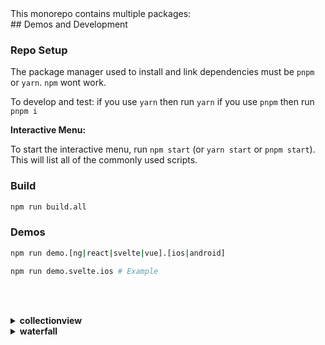 <!-- ⚠️ This README has been generated from the file(s) "blueprint.md" ⚠️-->This monorepo contains multiple packages:<br>## Demos and Development


### Repo Setup

The package manager used to install and link dependencies must be `pnpm` or `yarn`. `npm` wont work.

To develop and test:
if you use `yarn` then run `yarn`
if you use `pnpm` then run `pnpm i`

**Interactive Menu:**

To start the interactive menu, run `npm start` (or `yarn start` or `pnpm start`). This will list all of the commonly used scripts.

### Build

```bash
npm run build.all
```

### Demos

```bash
npm run demo.[ng|react|svelte|vue].[ios|android]

npm run demo.svelte.ios # Example
```
<br><br><details>
<summary><b>collectionview</b></summary>
<!-- ⚠️ This README has been generated from the file(s) "blueprint.md" ⚠️-->
<!--  !!!!!!!!!!!!!!!!!!!!!!!!!!!!!!!!!!!!!!!!!!!!!!!!!!!!!!!!!!!!!!!
      !!!!!!!!!!!!!!!!!!!!!!!!!!!!!!!!!!!!!!!!!!!!!!!!!!!!!!!!!!!!!!!
      !!!!!!!!!!!!!!!!!!!!!!!!!!!!!!!!!!!!!!!!!!!!!!!!!!!!!!!!!!!!!!!
      !!!!!!!!!!!!!!!!!!!!!!!!!!!!!!!!!!!!!!!!!!!!!!!!!!!!!!!!!!!!!!!
      !!!!!!!!!!!!!!!!!!!!!!!!!!!!!!!!!!!!!!!!!!!!!!!!!!!!!!!!!!!!!!!
      !!!!!!!!!!!!!!!!!!!!!!!!!!!!!!!!!!!!!!!!!!!!!!!!!!!!!!!!!!!!!!!
      !!!!!!!!!!!!!!!!!!!!!!!!!!!!!!!!!!!!!!!!!!!!!!!!!!!!!!!!!!!!!!!
      !!!!!!!!!!!!!!!!!!!!!!!!!!!!!!!!!!!!!!!!!!!!!!!!!!!!!!!!!!!!!!!
      !!!!!!!!!!!!!!!!!!!!!!!!!!!!!!!!!!!!!!!!!!!!!!!!!!!!!!!!!!!!!!!
      DO NOT EDIT THIS READEME DIRECTLY! Edit "bluesprint.md" instead.
      !!!!!!!!!!!!!!!!!!!!!!!!!!!!!!!!!!!!!!!!!!!!!!!!!!!!!!!!!!!!!!!
      !!!!!!!!!!!!!!!!!!!!!!!!!!!!!!!!!!!!!!!!!!!!!!!!!!!!!!!!!!!!!!!
      !!!!!!!!!!!!!!!!!!!!!!!!!!!!!!!!!!!!!!!!!!!!!!!!!!!!!!!!!!!!!!!
      !!!!!!!!!!!!!!!!!!!!!!!!!!!!!!!!!!!!!!!!!!!!!!!!!!!!!!!!!!!!!!!
      !!!!!!!!!!!!!!!!!!!!!!!!!!!!!!!!!!!!!!!!!!!!!!!!!!!!!!!!!!!!!!!
      !!!!!!!!!!!!!!!!!!!!!!!!!!!!!!!!!!!!!!!!!!!!!!!!!!!!!!!!!!!!!!!
      !!!!!!!!!!!!!!!!!!!!!!!!!!!!!!!!!!!!!!!!!!!!!!!!!!!!!!!!!!!!!!!
      !!!!!!!!!!!!!!!!!!!!!!!!!!!!!!!!!!!!!!!!!!!!!!!!!!!!!!!!!!!!!!!
      !!!!!!!!!!!!!!!!!!!!!!!!!!!!!!!!!!!!!!!!!!!!!!!!!!!!!!!!!!!!!!! -->
<h1 align="center">@nativescript-community/ui-collectionview</h1>
<p align="center">
		<a href="https://npmcharts.com/compare/@nativescript-community/ui-collectionview?minimal=true"><img alt="Downloads per month" src="https://img.shields.io/npm/dm/@nativescript-community/ui-collectionview.svg" height="20"/></a>
<a href="https://www.npmjs.com/package/@nativescript-community/ui-collectionview"><img alt="NPM Version" src="https://img.shields.io/npm/v/@nativescript-community/ui-collectionview.svg" height="20"/></a>
	</p>

<p align="center">
  <b>Allows you to easily add a collection view (grid list view) to your projects. Supports vertical and horizontal modes, templating, and more.</b></br>
  <sub><sub>
</p>

<br />


| <img src="https://github.com/nativescript-community/ui-collectionview/raw/master/images/demo-ios.gif" height="500" /> | <img src="https://github.com/nativescript-community/ui-collectionview/raw/master/images/demo-android.gif" height="500" /> |
| --- | ----------- |
| iOS Demo | Android Demo |


[](#table-of-contents)


[](#table-of-contents)

## Table of Contents

* [Installation](#installation)
* [API](#api)
	* [Events](#events)
	* [Properties](#properties)
	* [Methods](#methods)
* [Usage](#usage)
	* [Simple Example](#simple-example)
	* [Templates Example](#templates-example)
* [Usage in Angular](#usage-in-angular)
	* [Simple Example](#simple-example-1)
	* [Templates Example](#templates-example-1)
* [Usage in Vue](#usage-in-vue)
	* [Simple Example](#simple-example-2)
* [Usage in Svelte](#usage-in-svelte)
	* [Simple Example](#simple-example-3)
* [Usage in React](#usage-in-react)
	* [Simple Example](#simple-example-4)
* [Demos](#demos)
* [Demos and Development](#demos-and-development)
	* [Repo Setup](#repo-setup)
	* [Build](#build)
	* [Demos](#demos-1)
* [Questions](#questions)


[](#installation)


[](#installation)

## Installation
Run the following command from the root of your project:

`ns plugin add @nativescript-community/ui-collectionview`


[](#api)


[](#api)

## API

### Events

| Property            | Description                                                                  |
| ------------------- | ---------------------------------------------------------------------------- |
| itemLoading         | Triggered when generating an item in the CollectionView.                     |
| itemTap             | Triggered when the user taps on an item in the CollectionView.               |
| loadMoreItems       | Triggered when the generated items reached the end of the items property.    |
| scroll              | Triggered on collectionview scroll.                                          |
| scrollEnd           | Triggered on collectionview scroll end.    |
| itemReorderStarting       | Triggered when a reorder is starting. Changing the `returnValue` of the event data allows you to cancel it    |
| itemReorderStarted       | Triggered when a reorder started.    |
| itemReordered       | Triggered when a reorder finished.    |
| dataPopulated       | Triggered when a refresh has been called.    |



### Properties

| Property      | Type                                             | Description                                             |
| ------------- | ------------------------------------------------ | ------------------------------------------------------- |
| ios           | [UICollectionView](https://tinyurl.com/y4ugbfgc) | Gets the native iOS view that represents the user interface for this component. Valid only when running on iOS.    |
| android       | [android.support.v7.widget.RecyclerView](https://tinyurl.com/lvqebpq) | Gets the native android widget that represents the user interface for this component. Valid only when running on Android OS.    |
| items         | `array` or `ItemsSource`  | Gets or sets the items collection of the CollectionView. The items property can be set to an array or an object defining length and getItem(index) method.    |
| itemTemplate  | `string`  | Gets or sets the item template of the CollectionView.    |
| rowHeight     | `PercentLength`  | Gets or sets the height for every row in the CollectionView.    |
| colWidth      | `PercentLength`  | Gets or sets the width for every column in the CollectionView.    |
| spanSize      | `function` | Triggered when an item is loaded. Returns the number of columns that the element should occupy taking into account `colWidth` when the device is vertical and `rowHeight` when horizontal. Parameters: (item, index: number).    |
| scrollOffset  | `number` | Gets the current scroll. |
| orientation  | `vertical` or `horizontal` | Sets the orientation of the CollectionView. Defaults to `vertical`. |

### Methods

| Name                                                   | Return | Description                                                                                                            |
| ------------------------------------------------------ | ------ | ---------------------------------------------------------------------------------------------------------------------- |
| refresh()                                              | `void` | Forces the CollectionView to reload all its items.                                                                     |
| refreshVisibleItem()                                   | `void` | Forces CollectionView to reload visible items. |
| scrollToIndex(index: number, animated: boolean = true) | `void` | Scrolls the CollectionView to the item with the given index. This can be either animated or not. Defaults to animated. |
| isItemAtIndexVisible(index: number)                    | `boolean` | Returns a boolean indicating whether the item is visible. |


[](#usage)


[](#usage)

## Usage
You need to add `xmlns:gv="@nativescript-community/ui-collectionview"` to your page tag, and then simply use `<gv:CollectionView/>` in order to add the widget to your page. Use `<gv:Gridview.itemTemplate/>` to specify the template for each cell:

### Simple Example

Create a simple array of objects in your JS/TS file.

```typescript
const items = [
    { index: 0, name: 'TURQUOISE', color: '#1abc9c' },
    { index: 1, name: 'EMERALD', color: '#2ecc71' },
    { index: 2, name: 'PETER RIVER', color: '#3498db' },
    { index: 3, name: 'AMETHYST', color: '#9b59b6' },
    { index: 4, name: 'WET ASPHALT', color: '#34495e' },
    { index: 5, name: 'GREEN SEA', color: '#16a085' },
    { index: 6, name: 'NEPHRITIS', color: '#27ae60' },
    { index: 7, name: 'BELIZE HOLE', color: '#2980b9' },
    { index: 8, name: 'WISTERIA', color: '#8e44ad' },
    { index: 9, name: 'MIDNIGHT BLUE', color: '#2c3e50' }
];
```

```xml
<!-- test-page.xml -->
<Page xmlns="http://schemas.nativescript.org/tns.xsd" xmlns:gv="@nativescript-community/ui-collectionview" loaded="pageLoaded">
    <GridLayout>
        <gv:CollectionView items="items" colWidth="50%" rowHeight="100">
            <gv:CollectionView.itemTemplate>
                <Label text="value" verticalAlignment="center"/>
            </gv:CollectionView.itemTemplate>
        </gv:CollectionView>
    </GridLayout>
</Page>
```

### Templates Example
You can also have multiple templates the same way you add them in the builtin `ListView` control:
```xml
<gv:CollectionView id="gv" row="0" class="cssClass" items="items" 
                colWidth="colWidth" rowHeight="rowHeight" itemTemplateSelector="templateSelector"
                itemTap="gridViewItemTap" itemLoading="gridViewItemLoading" loadMoreItems="gridViewLoadMoreItems">
    <gv:CollectionView.itemTemplates>
        <template key="odd">
            <GridLayout backgroundColor="#33ffff" style="margin: 10 10 0 0">
                <Label text="value" verticalAlignment="center"/>
            </GridLayout>
        </template>

        <template key="even">
            <GridLayout backgroundColor="#33ffff" rows="auto, auto" style="margin: 10 10 0 0">
                <Label row="0" text="value" verticalAlignment="center"/>
                <Label row="1" text="value" verticalAlignment="center"/>
            </GridLayout>
        </template>
    </gv:CollectionView.itemTemplates>
</gv:CollectionView>
```
```ts
export function templateSelector(item: any, index: number, items: any) {
    return index % 2 === 0 ? "even" : "odd";
}
```


[](#usage-in-angular)


[](#usage-in-angular)

## Usage in Angular

Import the module into your project.

```typescript
import { CollectionViewModule } from '@nativescript-community/ui-collectionview/angular';

@NgModule({
    imports: [
        CollectionViewModule,
    ],
})
```
### Simple Example

Create a simple array of objects in your Typescript file.

```typescript
items = [
    { index: 0, name: 'TURQUOISE', color: '#1abc9c' },
    { index: 1, name: 'EMERALD', color: '#2ecc71' },
    { index: 2, name: 'PETER RIVER', color: '#3498db' },
    { index: 3, name: 'AMETHYST', color: '#9b59b6' },
    { index: 4, name: 'WET ASPHALT', color: '#34495e' },
    { index: 5, name: 'GREEN SEA', color: '#16a085' },
    { index: 6, name: 'NEPHRITIS', color: '#27ae60' },
    { index: 7, name: 'BELIZE HOLE', color: '#2980b9' },
    { index: 8, name: 'WISTERIA', color: '#8e44ad' },
    { index: 9, name: 'MIDNIGHT BLUE', color: '#2c3e50' }
];
```

Add the following to your component HTML.
```xml
<CollectionView [items]="items" colWidth="50%" rowHeight="100">
    <ng-template let-item="item">
        <Label [text]="item.name"></Label>
    </ng-template>
</CollectionView>
```

### Templates Example
If you want to use multiple item templates, you can do that very similarly to how you do it for the builtin `ListView` control. The only difference is that due to current limitations instead of using the `nsTemplateKey` directive you need to use the `cvTemplateKey` directive that comes from the CollectionView. (In a future version, once the framework allows it this will be changed and you will be able to use the same directive for the `CollectionView` as well)
```html
<CollectionView row="1" [items]="items" colWidth="33%" rowHeight="100" [itemTemplateSelector]="templateSelector">
    <ng-template cvTemplateKey="Defender" let-item="item" let-odd="odd">
        <StackLayout [nsRouterLink]="['/item', item.id]" borderColor="blue" borderWidth="2" borderRadius="5" verticalAlignment="stretch" class="list-group-item" [class.odd]="odd">
        <Label verticalAlignment="center" [text]="item.name" class="list-group-item-text" textWrap="true"></Label>
        </StackLayout>
    </ng-template>

    <ng-template cvTemplateKey="Goalkeeper" let-item="item" let-odd="odd">
        <StackLayout [nsRouterLink]="['/item', item.id]" borderColor="black" borderWidth="2" borderRadius="5" verticalAlignment="stretch" class="list-group-item" [class.odd]="odd">
        <Label verticalAlignment="center" [text]="item.name" class="list-group-item-text" textWrap="true"></Label>
        </StackLayout>
    </ng-template>

    <ng-template cvTemplateKey="Midfielder" let-item="item" let-odd="odd">
        <StackLayout [nsRouterLink]="['/item', item.id]" borderColor="yellow" borderWidth="2" borderRadius="5" verticalAlignment="stretch" class="list-group-item" [class.odd]="odd">
        <Label verticalAlignment="center" [text]="item.name" class="list-group-item-text" textWrap="true"></Label>
        </StackLayout>
    </ng-template>

    <ng-template cvTemplateKey="Forward" let-item="item" let-odd="odd">
        <StackLayout [nsRouterLink]="['/item', item.id]" borderColor="red" borderWidth="2" borderRadius="5" verticalAlignment="stretch" class="list-group-item" [class.odd]="odd">
        <Label verticalAlignment="center" [text]="item.name" class="list-group-item-text" textWrap="true"></Label>
        </StackLayout>
    </ng-template>
</CollectionView>
```

For a more complete example, look in the `demo-ng` directory.


[](#usage-in-vue)


[](#usage-in-vue)

## Usage in Vue

Register the plugin in your `app.ts`.

```typescript
import CollectionView from '@nativescript-community/ui-collectionview/vue';
Vue.use(CollectionView);
```

### Simple Example
In your component, add the following to make a simple array of objects.

```typescript
export default {
    // ...
    data() {
        const items = [
            { index: 0, name: 'TURQUOISE', color: '#1abc9c' },
            { index: 1, name: 'EMERALD', color: '#2ecc71' },
            { index: 2, name: 'PETER RIVER', color: '#3498db' },
            { index: 3, name: 'AMETHYST', color: '#9b59b6' },
            { index: 4, name: 'WET ASPHALT', color: '#34495e' },
            { index: 5, name: 'GREEN SEA', color: '#16a085' },
            { index: 6, name: 'NEPHRITIS', color: '#27ae60' },
            { index: 7, name: 'BELIZE HOLE', color: '#2980b9' },
            { index: 8, name: 'WISTERIA', color: '#8e44ad' },
            { index: 9, name: 'MIDNIGHT BLUE', color: '#2c3e50' }
        ];
        return {
            itemList: items
        };
    },
    // ...
};
```

Then add the following XML to your component.

```xml
<CollectionView
    :items="itemList"
    colWidth="50%"
    rowHeight="100"
>
    <v-template>
        <Label :text="item.name"></Label>
    </v-template>
</CollectionView>
```

For a more complete example, look in the `demo-vue` directory.


[](#usage-in-svelte)


[](#usage-in-svelte)

## Usage in Svelte

Register the plugin in your `app.ts`.

```typescript
import CollectionViewElement from '@nativescript-community/ui-collectionview/svelte';
CollectionViewElement.register();
```

### Simple Example

In you component, add the following to import Svelte `Templates` and to create a simple array of objects.

```typescript
import { Template } from 'svelte-native/components';

const items = [
    { index: 0, name: 'TURQUOISE', color: '#1abc9c' },
    { index: 1, name: 'EMERALD', color: '#2ecc71' },
    { index: 2, name: 'PETER RIVER', color: '#3498db' },
    { index: 3, name: 'AMETHYST', color: '#9b59b6' },
    { index: 4, name: 'WET ASPHALT', color: '#34495e' },
    { index: 5, name: 'GREEN SEA', color: '#16a085' },
    { index: 6, name: 'NEPHRITIS', color: '#27ae60' },
    { index: 7, name: 'BELIZE HOLE', color: '#2980b9' },
    { index: 8, name: 'WISTERIA', color: '#8e44ad' },
    { index: 9, name: 'MIDNIGHT BLUE', color: '#2c3e50' }
];
```

Then add the following XML to your component:

```xml
<collectionView 
    {items} 
    colWidth="50%"
    rowHeight="100"
>
    <Template let:item>
        <label text="{item.name}" />
    </Template>
</collectionView>
```

For a more complete example, look in the `demo-svelte` directory.


[](#usage-in-react)


[](#usage-in-react)

## Usage in React

Register the plugin in your `app.ts`.

```typescript
import { registerCollectionView } from '@nativescript-community/ui-collectionview/react';
registerCollectionView();
```

### Simple Example

In your component, add the following code to create a simple list.

```tsx
import { CollectionView } from '@nativescript-community/ui-collectionview/react';

const items = [
    { index: 0, name: 'TURQUOISE', color: '#1abc9c' },
    { index: 1, name: 'EMERALD', color: '#2ecc71' },
    { index: 2, name: 'PETER RIVER', color: '#3498db' },
    { index: 3, name: 'AMETHYST', color: '#9b59b6' },
    { index: 4, name: 'WET ASPHALT', color: '#34495e' },
    { index: 5, name: 'GREEN SEA', color: '#16a085' },
    { index: 6, name: 'NEPHRITIS', color: '#27ae60' },
    { index: 7, name: 'BELIZE HOLE', color: '#2980b9' },
    { index: 8, name: 'WISTERIA', color: '#8e44ad' },
    { index: 9, name: 'MIDNIGHT BLUE', color: '#2c3e50' }
];

interface Item {
    index: number;
    name: string;
    color: string;
}

const cellFactory = (item: Item) => (
    <label text={item.name} />
);

export function First() {
    return (
        <CollectionView items={items} colWidth="50%" rowHeight="100" cellFactory={cellFactory} width="100%" height="100%" />
    );
}
```

For a more complete example, look in the `demo-react` directory.


[](#demos)


[](#demos)

## Demos
This repository includes Angular, Vue.js, and Svelte demos. In order to run these execute the following in your shell:
```shell
$ git clone https://github.com/@nativescript-community/ui-collectionview
$ cd ui-collectionview
$ npm i
$ npm run setup
$ npm run build # && npm run build.angular
$ cd demo-ng # or demo-vue or demo-svelte
$ ns run ios|android
```


[](#demos-and-development)


[](#demos-and-development)

## Demos and Development


### Repo Setup

The package manager used to install and link dependencies must be `pnpm` or `yarn`. `npm` wont work.

To develop and test:
if you use `yarn` then run `yarn`
if you use `pnpm` then run `pnpm i`

**Interactive Menu:**

To start the interactive menu, run `npm start` (or `yarn start` or `pnpm start`). This will list all of the commonly used scripts.

### Build

```bash
npm run build.all
```

### Demos

```bash
npm run demo.[ng|react|svelte|vue].[ios|android]

npm run demo.svelte.ios # Example
```

[](#questions)


[](#questions)

## Questions

If you have any questions/issues/comments please feel free to create an issue or start a conversation in the [NativeScript Community Discord](https://nativescript.org/discord).
</details><details>
<summary><b>waterfall</b></summary>
<!-- ⚠️ This README has been generated from the file(s) "blueprint.md" ⚠️-->
<!--  !!!!!!!!!!!!!!!!!!!!!!!!!!!!!!!!!!!!!!!!!!!!!!!!!!!!!!!!!!!!!!!
      !!!!!!!!!!!!!!!!!!!!!!!!!!!!!!!!!!!!!!!!!!!!!!!!!!!!!!!!!!!!!!!
      !!!!!!!!!!!!!!!!!!!!!!!!!!!!!!!!!!!!!!!!!!!!!!!!!!!!!!!!!!!!!!!
      !!!!!!!!!!!!!!!!!!!!!!!!!!!!!!!!!!!!!!!!!!!!!!!!!!!!!!!!!!!!!!!
      !!!!!!!!!!!!!!!!!!!!!!!!!!!!!!!!!!!!!!!!!!!!!!!!!!!!!!!!!!!!!!!
      !!!!!!!!!!!!!!!!!!!!!!!!!!!!!!!!!!!!!!!!!!!!!!!!!!!!!!!!!!!!!!!
      !!!!!!!!!!!!!!!!!!!!!!!!!!!!!!!!!!!!!!!!!!!!!!!!!!!!!!!!!!!!!!!
      !!!!!!!!!!!!!!!!!!!!!!!!!!!!!!!!!!!!!!!!!!!!!!!!!!!!!!!!!!!!!!!
      !!!!!!!!!!!!!!!!!!!!!!!!!!!!!!!!!!!!!!!!!!!!!!!!!!!!!!!!!!!!!!!
      DO NOT EDIT THIS READEME DIRECTLY! Edit "bluesprint.md" instead.
      !!!!!!!!!!!!!!!!!!!!!!!!!!!!!!!!!!!!!!!!!!!!!!!!!!!!!!!!!!!!!!!
      !!!!!!!!!!!!!!!!!!!!!!!!!!!!!!!!!!!!!!!!!!!!!!!!!!!!!!!!!!!!!!!
      !!!!!!!!!!!!!!!!!!!!!!!!!!!!!!!!!!!!!!!!!!!!!!!!!!!!!!!!!!!!!!!
      !!!!!!!!!!!!!!!!!!!!!!!!!!!!!!!!!!!!!!!!!!!!!!!!!!!!!!!!!!!!!!!
      !!!!!!!!!!!!!!!!!!!!!!!!!!!!!!!!!!!!!!!!!!!!!!!!!!!!!!!!!!!!!!!
      !!!!!!!!!!!!!!!!!!!!!!!!!!!!!!!!!!!!!!!!!!!!!!!!!!!!!!!!!!!!!!!
      !!!!!!!!!!!!!!!!!!!!!!!!!!!!!!!!!!!!!!!!!!!!!!!!!!!!!!!!!!!!!!!
      !!!!!!!!!!!!!!!!!!!!!!!!!!!!!!!!!!!!!!!!!!!!!!!!!!!!!!!!!!!!!!!
      !!!!!!!!!!!!!!!!!!!!!!!!!!!!!!!!!!!!!!!!!!!!!!!!!!!!!!!!!!!!!!! -->
<h1 align="center">@nativescript-community/ui-collectionview-waterfall</h1>
<p align="center">
		<a href="https://npmcharts.com/compare/@nativescript-community/ui-collectionview-waterfall?minimal=true"><img alt="Downloads per month" src="https://img.shields.io/npm/dm/@nativescript-community/ui-collectionview-waterfall.svg" height="20"/></a>
<a href="https://www.npmjs.com/package/@nativescript-community/ui-collectionview-waterfall"><img alt="NPM Version" src="https://img.shields.io/npm/v/@nativescript-community/ui-collectionview-waterfall.svg" height="20"/></a>
	</p>

<p align="center">
  <b>A NativeScript CollectionView waterfall Plugin.</b></br>
  <sub><sub>
</p>

<br />



[](#table-of-contents)


[](#table-of-contents)

## Table of Contents

* [Installation](#installation)
* [Configuration](#configuration)
* [Demos and Development](#demos-and-development)
	* [Repo Setup](#repo-setup)
	* [Build](#build)
	* [Demos](#demos)
* [Questions](#questions)


[](#installation)


[](#installation)

## Installation
Run the following command from the root of your project:

`ns plugin add @nativescript-community/ui-collectionview-waterfall`


[](#configuration)


[](#configuration)

## Configuration

To install the plugin run:
```typescript
import install from '@nativescript-community/ui-collectionview-waterfall';
install();
```

then simply use the `layoutStyle="waterfall"` as a collectionview property


[](#demos-and-development)


[](#demos-and-development)

## Demos and Development


### Repo Setup

The package manager used to install and link dependencies must be `pnpm` or `yarn`. `npm` wont work.

To develop and test:
if you use `yarn` then run `yarn`
if you use `pnpm` then run `pnpm i`

**Interactive Menu:**

To start the interactive menu, run `npm start` (or `yarn start` or `pnpm start`). This will list all of the commonly used scripts.

### Build

```bash
npm run build.all
```

### Demos

```bash
npm run demo.[ng|react|svelte|vue].[ios|android]

npm run demo.svelte.ios # Example
```

[](#questions)


[](#questions)

## Questions

If you have any questions/issues/comments please feel free to create an issue or start a conversation in the [NativeScript Community Discord](https://nativescript.org/discord).
</details>